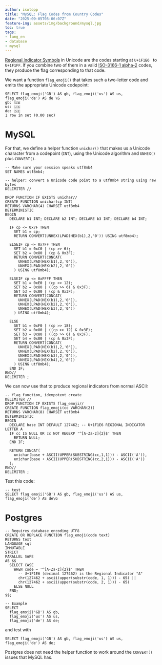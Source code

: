 ```yaml
---
author: isotopp
title: "MySQL: Flag Codes from Country Codes"
date: "2025-09-05T05:06:07Z"
feature-img: assets/img/background/mysql.jpg
toc: true
tags:
- lang_en
- database
- mysql
---
```


[Regional Indicator Symbols](https://en.wikipedia.org/wiki/Regional_indicator_symbol) 
in Unicode are the codes starting at `U+1F1E6 ` to `U+1F1FF`.
If you combine two of them in a valid [ISO-3166-1 alpha-2](https://en.wikipedia.org/wiki/ISO_3166-1_alpha-2) codes,
they produce the flag corresponding to that code. 

We want a function `flag_emoji()` that takes such a two-letter code and emits the appropriate Unicode codepoint:

```console
SELECT flag_emoji('GB') AS gb, flag_emoji('us') AS us, flag_emoji('de') AS de \G
gb: 🇬🇧
us: 🇺🇸
de: 🇩🇪
1 row in set (0.00 sec)
```

# MySQL

For that, we define a helper function `unichar()` that makes us a Unicode character from a codepoint (`INT`),
using the Unicode algorithm and `UNHEX()` plus `CONVERT()`.

```mysql
-- Make sure your session speaks utf8mb4
SET NAMES utf8mb4;

-- helper: convert a Unicode code point to a utf8mb4 string using raw bytes
DELIMITER //

DROP FUNCTION IF EXISTS unichar//
CREATE FUNCTION unichar(cp INT)
RETURNS VARCHAR(4) CHARSET utf8mb4
DETERMINISTIC
BEGIN
  DECLARE b1 INT; DECLARE b2 INT; DECLARE b3 INT; DECLARE b4 INT;

  IF cp <= 0x7F THEN
    SET b1 = cp;
    RETURN CONVERT(UNHEX(LPAD(HEX(b1),2,'0')) USING utf8mb4);

  ELSEIF cp <= 0x7FF THEN
    SET b1 = 0xC0 | (cp >> 6);
    SET b2 = 0x80 | (cp & 0x3F);
    RETURN CONVERT(CONCAT(
      UNHEX(LPAD(HEX(b1),2,'0')),
      UNHEX(LPAD(HEX(b2),2,'0'))
    ) USING utf8mb4);

  ELSEIF cp <= 0xFFFF THEN
    SET b1 = 0xE0 | (cp >> 12);
    SET b2 = 0x80 | ((cp >> 6) & 0x3F);
    SET b3 = 0x80 | (cp & 0x3F);
    RETURN CONVERT(CONCAT(
      UNHEX(LPAD(HEX(b1),2,'0')),
      UNHEX(LPAD(HEX(b2),2,'0')),
      UNHEX(LPAD(HEX(b3),2,'0'))
    ) USING utf8mb4);

  ELSE
    SET b1 = 0xF0 | (cp >> 18);
    SET b2 = 0x80 | ((cp >> 12) & 0x3F);
    SET b3 = 0x80 | ((cp >> 6) & 0x3F);
    SET b4 = 0x80 | (cp & 0x3F);
    RETURN CONVERT(CONCAT(
      UNHEX(LPAD(HEX(b1),2,'0')),
      UNHEX(LPAD(HEX(b2),2,'0')),
      UNHEX(LPAD(HEX(b3),2,'0')),
      UNHEX(LPAD(HEX(b4),2,'0'))
    ) USING utf8mb4);
  END IF;
END//
DELIMITER ;
```

We can now use that to produce regional indicators from normal ASCII:

```mysql
-- flag function, idempotent create
DELIMITER //
DROP FUNCTION IF EXISTS flag_emoji//
CREATE FUNCTION flag_emoji(cc VARCHAR(2))
RETURNS VARCHAR(8) CHARSET utf8mb4
DETERMINISTIC
BEGIN
  DECLARE base INT DEFAULT 127462; -- U+1F1E6 REGIONAL INDICATOR LETTER A
  IF cc IS NULL OR cc NOT REGEXP '^[A-Za-z]{2}$' THEN
    RETURN NULL;
  END IF;

  RETURN CONCAT(
    unichar(base + ASCII(UPPER(SUBSTRING(cc,1,1))) - ASCII('A')),
    unichar(base + ASCII(UPPER(SUBSTRING(cc,2,1))) - ASCII('A'))
  );
END//
DELIMITER ;
```

Test this code:

```mysql
-- test
SELECT flag_emoji('GB') AS gb, flag_emoji('us') AS us, flag_emoji('de') AS de\G
```

# Postgres

```postgresql
-- Requires database encoding UTF8
CREATE OR REPLACE FUNCTION flag_emoji(code text)
RETURNS text
LANGUAGE sql
IMMUTABLE
STRICT
PARALLEL SAFE
AS $$
  SELECT CASE
    WHEN code ~ '^[A-Za-z]{2}$' THEN
      -- U+1F1E6 (decimal 127462) is the Regional Indicator "A"
      chr(127462 + ascii(upper(substr(code, 1, 1))) - 65) ||
      chr(127462 + ascii(upper(substr(code, 2, 1))) - 65)
    ELSE NULL
  END;
$$;

-- Example
SELECT
  flag_emoji('GB') AS gb,
  flag_emoji('us') AS us,
  flag_emoji('de') AS de;
```

and test with

```postgresql
SELECT flag_emoji('GB') AS gb, flag_emoji('us') AS us, flag_emoji('de') AS de;
```

Postgres does not need the helper function to work around the `CONVERT()` issues that MySQL has.
